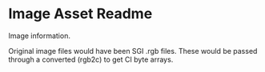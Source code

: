 # Image Asset Readme

Image information.

Original image files would have been SGI .rgb files. These would be passed through a converted (rgb2c) to get CI byte arrays.
